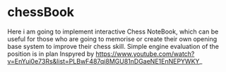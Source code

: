 # chessBook

Here i am going to implement interactive Chess NoteBook, which can be useful for those who are going to memorise or create their own opening base system to improve their chess skill.
Simple engine evaluation of the position is in plan
Inspyred by https://www.youtube.com/watch?v=EnYui0e73Rs&list=PLBwF487qi8MGU81nDGaeNE1EnNEPYWKY_
